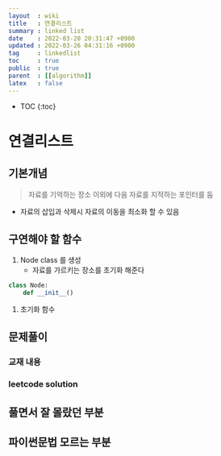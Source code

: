 ```yaml
---
layout  : wiki
title   : 연결리스트 
summary : linked list 
date    : 2022-03-20 20:31:47 +0900
updated : 2022-03-26 04:31:16 +0900
tag     : linkedlist 
toc     : true
public  : true
parent  : [[algorithm]]
latex   : false
---
```

* TOC
{:toc}

# 연결리스트 
## 기본개념 
> 자료를 기억하는 장소 이외에 다음 자료를 지적하는 포인터를 둠
* 자료의 삽입과 삭제시 자료의 이동을 최소화 할 수 있음

## 구연해야 할 함수
> 

1. Node class 를 생성 
    * 자료를 가르키는 장소를 초기화 해준다
```python
class Node:
    def __init__()

```
1. 초기화 함수  



## 문제풀이  
### 교재 내용
### leetcode solution
## 풀면서 잘 몰랐던 부분 
## 파이썬문법 모르는 부분 

